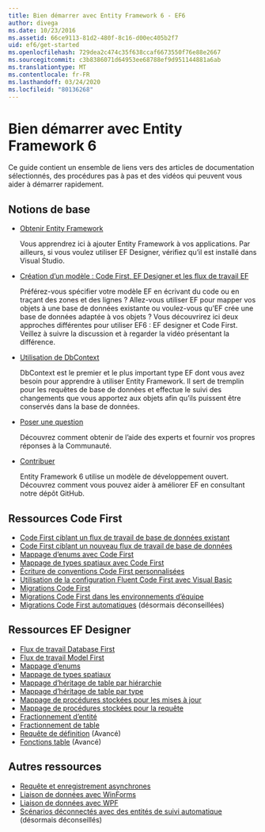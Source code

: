 ```yaml
---
title: Bien démarrer avec Entity Framework 6 - EF6
author: divega
ms.date: 10/23/2016
ms.assetid: 66ce9113-81d2-480f-8c16-d00ec405b2f7
uid: ef6/get-started
ms.openlocfilehash: 729dea2c474c35f638ccaf6673550f76e88e2667
ms.sourcegitcommit: c3b8386071d64953ee68788ef9d951144881a6ab
ms.translationtype: MT
ms.contentlocale: fr-FR
ms.lasthandoff: 03/24/2020
ms.locfileid: "80136268"
---
```

# <a name="get-started-with-entity-framework-6"></a>Bien démarrer avec Entity Framework 6

Ce guide contient un ensemble de liens vers des articles de documentation sélectionnés, des procédures pas à pas et des vidéos qui peuvent vous aider à démarrer rapidement.

## <a name="fundamentals"></a>Notions de base

* [Obtenir Entity Framework](~/ef6/fundamentals/install.md)

  Vous apprendrez ici à ajouter Entity Framework à vos applications. Par ailleurs, si vous voulez utiliser EF Designer, vérifiez qu’il est installé dans Visual Studio.

* [Création d’un modèle : Code First, EF Designer et les flux de travail EF](~/ef6/modeling/index.md)

  Préférez-vous spécifier votre modèle EF en écrivant du code ou en traçant des zones et des lignes ?
Allez-vous utiliser EF pour mapper vos objets à une base de données existante ou voulez-vous qu’EF crée une base de données adaptée à vos objets ?
Vous découvrirez ici deux approches différentes pour utiliser EF6 : EF designer et Code First.
Veillez à suivre la discussion et à regarder la vidéo présentant la différence.

* [Utilisation de DbContext](~/ef6/fundamentals/working-with-dbcontext.md)

  DbContext est le premier et le plus important type EF dont vous avez besoin pour apprendre à utiliser Entity Framework. Il sert de tremplin pour les requêtes de base de données et effectue le suivi des changements que vous apportez aux objets afin qu’ils puissent être conservés dans la base de données.

* [Poser une question](~/ef6/resources/get-help.md)

  Découvrez comment obtenir de l’aide des experts et fournir vos propres réponses à la Communauté.

* [Contribuer](https://github.com/aspnet/EntityFramework6/)

  Entity Framework 6 utilise un modèle de développement ouvert. Découvrez comment vous pouvez aider à améliorer EF en consultant notre dépôt GitHub.

## <a name="code-first-resources"></a>Ressources Code First

  - [Code First ciblant un flux de travail de base de données existant](~/ef6/modeling/code-first/workflows/existing-database.md)
  - [Code First ciblant un nouveau flux de travail de base de données](~/ef6/modeling/code-first/workflows/new-database.md)
  - [Mappage d’enums avec Code First](~/ef6/modeling/code-first/data-types/enums.md)
  - [Mappage de types spatiaux avec Code First](~/ef6/modeling/code-first/data-types/spatial.md)
  - [Écriture de conventions Code First personnalisées](~/ef6/modeling/code-first/conventions/custom.md)
  - [Utilisation de la configuration Fluent Code First avec Visual Basic](~/ef6/modeling/code-first/fluent/vb.md)
  - [Migrations Code First](~/ef6/modeling/code-first/migrations/index.md)
  - [Migrations Code First dans les environnements d’équipe](~/ef6/modeling/code-first/migrations/teams.md)
  - [Migrations Code First automatiques](~/ef6/modeling/code-first/migrations/automatic.md) (désormais déconseillées)

## <a name="ef-designer-resources"></a>Ressources EF Designer
  - [Flux de travail Database First](~/ef6/modeling/designer/workflows/database-first.md)
  - [Flux de travail Model First](~/ef6/modeling/designer/workflows/model-first.md)
  - [Mappage d’enums](~/ef6/modeling/designer/data-types/enums.md)
  - [Mappage de types spatiaux](~/ef6/modeling/designer/data-types/spatial.md)
  - [Mappage d’héritage de table par hiérarchie](~/ef6/modeling/designer/inheritance/tph.md)
  - [Mappage d’héritage de table par type](~/ef6/modeling/designer/inheritance/tpt.md)
  - [Mappage de procédures stockées pour les mises à jour](~/ef6/modeling/designer/stored-procedures/cud.md)
  - [Mappage de procédures stockées pour la requête](~/ef6/modeling/designer/stored-procedures/query.md)
  - [Fractionnement d’entité](~/ef6/modeling/designer/entity-splitting.md)
  - [Fractionnement de table](~/ef6/modeling/designer/table-splitting.md)
  - [Requête de définition](~/ef6/modeling/designer/advanced/defining-query.md) (Avancé)
  - [Fonctions table](~/ef6/modeling/designer/advanced/tvfs.md) (Avancé)

## <a name="other-resources"></a>Autres ressources
  - [Requête et enregistrement asynchrones](~/ef6/fundamentals/async.md)
  - [Liaison de données avec WinForms](~/ef6/fundamentals/databinding/winforms.md)
  - [Liaison de données avec WPF](~/ef6/fundamentals/databinding/wpf.md)
  - [Scénarios déconnectés avec des entités de suivi automatique](~/ef6/fundamentals/disconnected-entities/self-tracking-entities/walkthrough.md) (désormais déconseillés)
